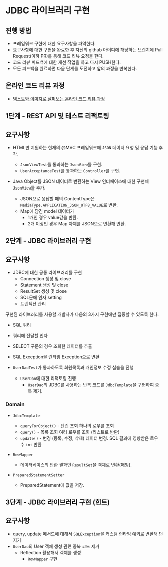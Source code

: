 # JDBC 라이브러리 구현
## 진행 방법
* 프레임워크 구현에 대한 요구사항을 파악한다.
* 요구사항에 대한 구현을 완료한 후 자신의 github 아이디에 해당하는 브랜치에 Pull Request(이하 PR)를 통해 코드 리뷰 요청을 한다.
* 코드 리뷰 피드백에 대한 개선 작업을 하고 다시 PUSH한다.
* 모든 피드백을 완료하면 다음 단계를 도전하고 앞의 과정을 반복한다.

## 온라인 코드 리뷰 과정
* [텍스트와 이미지로 살펴보는 온라인 코드 리뷰 과정](https://github.com/next-step/nextstep-docs/tree/master/codereview)

## 1단계 - REST API 및 테스트 리팩토링

## 요구사항

- HTML만 지원하는 현재의 @MVC 프레임워크에 `JSON` 데이터 요청 및 응답 기능 추가.
  - `JsonViewTest`를 통과하는 `JsonView`를 구현.
  - `UserAcceptanceTest`를 통과하는 `Controller`를 구현.

- Java Object를 JSON 데이터로 변환하는 View 인터페이스에 대한 구현체 `JsonView`를 추가.
  - JSON으로 응답할 때의 ContentType은 `MediaType.APPLICATION_JSON_UTF8_VALUE`로 변환.
  - Map에 담긴 model 데이터가 
    - 1개인 경우 value값을 반환.
    - 2개 이상인 경우 Map 자체를 JSON으로 변환해 반환. 

## 2단계 - JDBC 라이브러리 구현

## 요구사항

- JDBC에 대한 공통 라이브러리를 구현
  - Connection 생성 및 close
  - Statement 생성 및 close
  - ResultSet 생성 및 close
  - SQL문에 인자 setting
  - 트랜잭션 관리

구현된 라이브러리를 사용할 개발자가 다음의 3가지 구현에만 집중할 수 있도록 한다.
 - SQL 쿼리
 - 쿼리에 전달할 인자
 - SELECT 구문의 경우 조회한 데이터를 추출

 - SQL Exception을 런타임 Exception으로 변환

 - `UserDaoTest`가 통과하도록 회원목록과 개인정보 수정 실습을 진행
   - `UserDao`에 대한 리팩토링 진행
     - `UserDao`의 JDBC를 사용하는 반복 코드를 `JdbcTemplate`을 구현하여 중복 제거.
 
### Domain

- `JdbcTemplate`
  - `queryForObject()` - 단건 조회
    하나의 로우를 조회
  - `query()` - 목록 조회
    여러 로우를 조회 (리스트로 반환)
  - `update()` - 변경 (등록, 수정, 삭제)
    데이터 변경. SQL 결과에 영향받은 로우 수 `int` 반환

- `RowMapper`
  - 데이터베이스의 반환 결과인 `ResultSet`을 객체로 변환(매핑).

- `PreparedStatementSetter`
  - PreparedStatement에 값을 저장.

## 3단계 - JDBC 라이브러리 구현 (힌트)

## 요구사항

- query, update 메서드에 대해서 `SQLException`을 커스텀 런타임 예외로 변환해 던지기
- `UserDao`의 User 객체 생성 관련 중복 코드 제거
  - Reflection 활용해서 객체를 생성
    - `RowMapper` 구현
